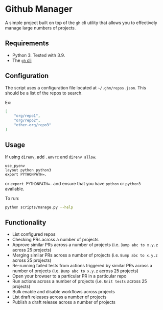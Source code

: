 # Github Manager

A simple project built on top of the `gh` cli utility that allows you to effectively manage large numbers of projects.

## Requirements

- Python 3. Tested with 3.9.
- The [`gh` cli](https://cli.github.com/)

## Configuration

The script uses a configuration file located at `~/.ghm/repos.json`. This should be a list of the repos to search.

Ex:

```json
[
    "org/repo1",
    "org/repo2",
    "other-org/repo3"
] 
```

## Usage

If using `direnv`, add `.envrc` and `direnv allow`.

```
use_pyenv
layout python python3
export PYTHONPATH=.
```

or `export PYTHONPATH=.` and ensure that you have `python` or `python3` available.

To run:

```bash
python scripts/manage.py --help
```

## Functionality

- List configured repos
- Checking PRs across a number of projects
- Approve similar PRs across a number of projects (i.e. `Bump abc to x.y.z` across 25 projects)
- Merging similar PRs across a number of projects (i.e. `Bump abc to x.y.z` across 25 projects)
- Re-running failed tests from actions triggered by similar PRs across a number of projects (i.e. `Bump abc to x.y.z` across 25 projects)
- Open your browser to a particular PR in a particular repo
- Run actions across a number of projects (i.e. `Unit tests` across 25 projects)
- Bulk enable and disable workflows across projects
- List draft releases across a number of projects
- Publish a draft release across a number of projects